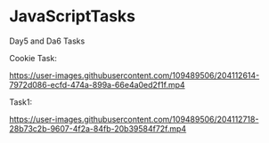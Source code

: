 # JavaScriptTasks
Day5 and Da6 Tasks

Cookie Task:

https://user-images.githubusercontent.com/109489506/204112614-7972d086-ecfd-474a-899a-66e4a0ed2f1f.mp4

Task1:

https://user-images.githubusercontent.com/109489506/204112718-28b73c2b-9607-4f2a-84fb-20b39584f72f.mp4

